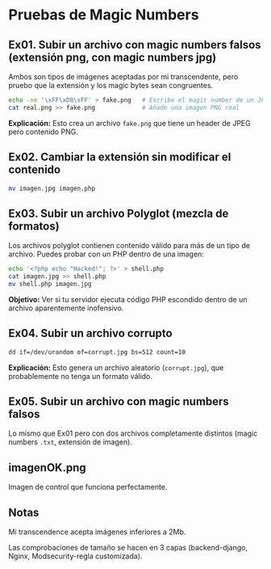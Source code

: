 # Pruebas de Magic Numbers

## Ex01. Subir un archivo con magic numbers falsos (extensión png, con magic numbers jpg)

Ambos son tipos de imágenes aceptadas por mi transcendente, pero pruebo que la extensión y los magic bytes sean congruentes.

```sh
echo -ne '\xFF\xD8\xFF' > fake.png   # Escribe el magic number de un JPEG
cat real.png >> fake.png             # Añade una imagen PNG real
```

**Explicación:** Esto crea un archivo `fake.png` que tiene un header de JPEG pero contenido PNG.

## Ex02. Cambiar la extensión sin modificar el contenido

```sh
mv imagen.jpg imagen.php
```

## Ex03. Subir un archivo Polyglot (mezcla de formatos)

Los archivos polyglot contienen contenido válido para más de un tipo de archivo. Puedes probar con un PHP dentro de una imagen:

```sh
echo '<?php echo "Hacked!"; ?>' > shell.php
cat imagen.jpg >> shell.php
mv shell.php imagen.jpg
```

**Objetivo:** Ver si tu servidor ejecuta código PHP escondido dentro de un archivo aparentemente inofensivo.

## Ex04. Subir un archivo corrupto

```sh
dd if=/dev/urandom of=corrupt.jpg bs=512 count=10
```

**Explicación:** Esto genera un archivo aleatorio (`corrupt.jpg`), que probablemente no tenga un formato válido.

## Ex05. Subir un archivo con magic numbers falsos

Lo mismo que Ex01 pero con dos archivos completamente distintos (magic numbers `.txt`, extensión de imagen).

## imagenOK.png

Imagen de control que funciona perfectamente.

## Notas

Mi transcendence acepta imágenes inferiores a 2Mb.

Las comprobaciones de tamaño se hacen en 3 capas (backend-django, Nginx, Modsecurity-regla customizada).


